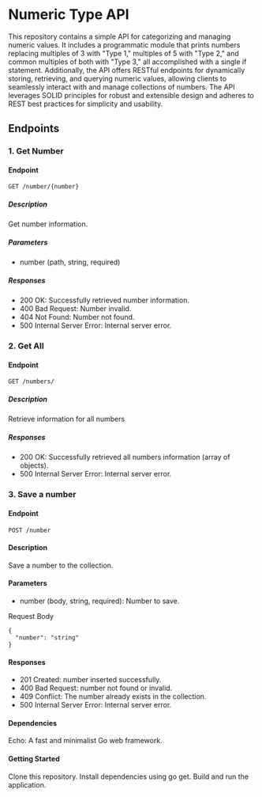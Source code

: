 # Numeric Type API
This repository contains a simple API for categorizing and managing numeric values. It includes a programmatic module that prints numbers replacing multiples of 3 with "Type 1," multiples of 5 with "Type 2," and common multiples of both with "Type 3," all accomplished with a single if statement. Additionally, the API offers RESTful endpoints for dynamically storing, retrieving, and querying numeric values, allowing clients to seamlessly interact with and manage collections of numbers. The API leverages SOLID principles for robust and extensible design and adheres to REST best practices for simplicity and usability.

## Endpoints
### 1. Get Number
#### Endpoint
```
GET /number/{number}
```

##### Description
Get number information.

##### Parameters
- number (path, string, required)
  
##### Responses
- 200 OK: Successfully retrieved number information.
- 400 Bad Request: Number invalid.
- 404 Not Found: Number not found.
- 500 Internal Server Error: Internal server error.
  
### 2. Get All
#### Endpoint
```
GET /numbers/
```

##### Description
Retrieve information for all numbers
  
##### Responses
- 200 OK: Successfully retrieved all numbers information (array of objects).
- 500 Internal Server Error: Internal server error.
  
### 3. Save a number
#### Endpoint
```
POST /number
```

#### Description
Save a number to the collection.

#### Parameters
- number (body, string, required): Number to save.
  
Request Body
```
{
  "number": "string"
}
```

#### Responses
- 201 Created: number inserted successfully.
- 400 Bad Request: number not found or invalid.
- 409 Conflict: The number already exists in the collection.
- 500 Internal Server Error: Internal server error.
  
#### Dependencies
Echo: A fast and minimalist Go web framework.

#### Getting Started
Clone this repository. Install dependencies using go get. Build and run the application.
